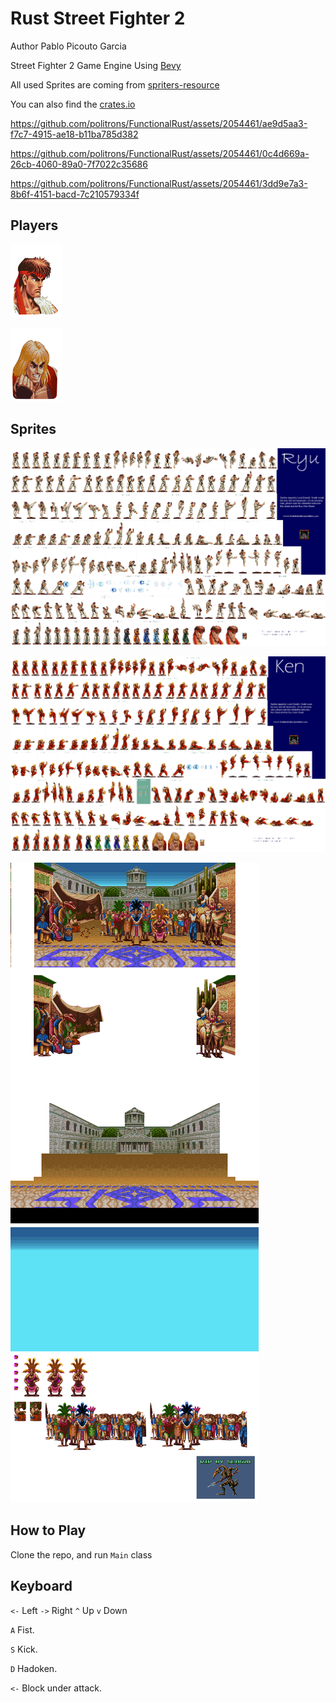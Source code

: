 # Rust Street Fighter 2

Author Pablo Picouto Garcia

Street Fighter 2 Game Engine Using [Bevy](https://bevyengine.org)

All used Sprites are coming from  [spriters-resource](https://www.spriters-resource.com)

You can also find the [crates.io](https://crates.io/crates/street_fighter)


https://github.com/politrons/FunctionalRust/assets/2054461/ae9d5aa3-f7c7-4915-ae18-b11ba785d382


https://github.com/politrons/FunctionalRust/assets/2054461/0c4d669a-26cb-4060-89a0-7f7022c35686


https://github.com/politrons/FunctionalRust/assets/2054461/3dd9e7a3-8b6f-4151-bacd-7c210579334f


## Players

![My image](assets/ryu_player.png)



![My image](assets/ken_player.png)

## Sprites

![My image](assets/ryu.png)

![My image](assets/ken.png)

![My image](assets/background.png)


## How to Play

Clone the repo, and run ```Main``` class

## Keyboard

```<-``` Left ```->``` Right ```^``` Up ```v``` Down

```A``` Fist.

```S``` Kick.

```D``` Hadoken.

```<-``` Block under attack.




